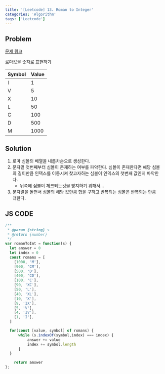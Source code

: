 ```yaml
---
title: '[Leetcode] 13. Roman to Integer'
categories: 'Algorithm'
tags: ['Leetcode']
---
```


## Problem

[문제 링크](https://leetcode.com/problems/roman-to-integer/)

로마값을 숫자로 표현하기

| Symbol | Value |
| ------ | ----- |
| I      | 1     |
| V      | 5     |
| X      | 10    |
| L      | 50    |
| C      | 100   |
| D      | 500   |
| M      | 1000  |

## Solution

1. 로마 심볼의 배열을 내름차순으로 생성한다.
2. 문자열 첫번째부터 심볼이 존재하는 여부를 파악한다. 심볼이 존재한다면 해당 심볼의 길이만큼 인덱스를 이동시켜 찾고자하는 심볼이 인덱스의 첫번째 값인지 파악한다.
   - 뒤쪽에 심볼이 체크되는것을 방지하기 위해서...
3. 문자열을 돌면서 심볼의 해당 값만큼 합을 구하고 반복되는 심볼은 반복되는 만큼 더한다.

## JS CODE

```javascript
/**
 * @param {string} s
 * @return {number}
 */
var romanToInt = function(s) {
  let answer = 0
  let index = 0
  const romans = [
    [1000, 'M'],
    [900, 'CM'],
    [500, 'D'],
    [400, 'CD'],
    [100, 'C'],
    [90, 'XC'],
    [50, 'L'],
    [40, 'XL'],
    [10, 'X'],
    [9, 'IX'],
    [5, 'V'],
    [4, 'IV'],
    [1, 'I'],
  ]

  for(const [value, symbol] of romans) {
      while (s.indexOf(symbol,index) === index) {
          answer += value
          index += symbol.length
      }
  }

    return answer
};
```
